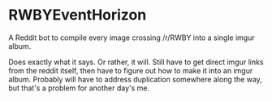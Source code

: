 # RWBYEventHorizon
A Reddit bot to compile every image crossing /r/RWBY into a single imgur album.


Does exactly what it says. Or rather, it will. Still have to get direct imgur links from the reddit itself,
then have to figure out how to make it into an imgur album. Probably will have to address duplication
somewhere along the way, but that's a problem for another day's me.
